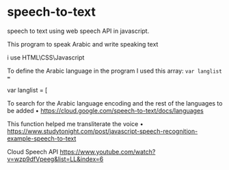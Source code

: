 # speech-to-text
speech to text using web speech API in javascript.

This program to speak Arabic and write speaking text

i use HTML\\CSS\\Javascript 

To define the Arabic language in the program I used this array: `var langlist = `

var langlist = [

To search for the Arabic language encoding and the rest of the languages to be added •	https://cloud.google.com/speech-to-text/docs/languages

This function helped me transliterate the voice •	https://www.studytonight.com/post/javascript-speech-recognition-example-speech-to-text

Cloud Speech API https://www.youtube.com/watch?v=wzp9dfVpeeg&list=LL&index=6
